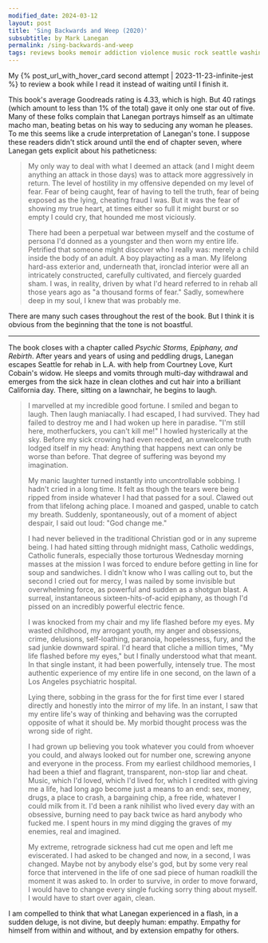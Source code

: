 ```yaml
---
modified_date: 2024-03-12
layout: post
title: 'Sing Backwards and Weep (2020)'
subsubtitle: by Mark Lanegan
permalink: /sing-backwards-and-weep
tags: reviews books memoir addiction violence music rock seattle washington
---
```


My {% post_url_with_hover_card second attempt | 2023-11-23-infinite-jest %} to review a book while I read it instead of waiting until I finish it.
<!--more-->

This book's average Goodreads rating is 4.33, which is high.
But 40 ratings (which amount to less than 1% of the total) gave it only one star out of five.
Many of these folks complain that Lanegan portrays himself as an ultimate macho man, beating betas on his way to seducing any woman he pleases.
To me this seems like a crude interpretation of Lanegan's tone.
I suppose these readers didn't stick around until the end of chapter seven, where Lanegan gets explicit about his patheticness:

> My only way to deal with what I deemed an attack (and I might deem anything an attack in those days) was to attack more aggressively in return. The level of hostility in my offensive depended on my level of fear. Fear of being caught, fear of having to tell the truth, fear of being exposed as the lying, cheating fraud I was. But it was the fear of showing my true heart, at times either so full it might burst or so empty I could cry, that hounded me most viciously.
>
> There had been a perpetual war between myself and the costume of persona I'd donned as a youngster and then worn my entire life. Petrified that someone might discover who I really was: merely a child inside the body of an adult. A boy playacting as a man. My lifelong hard-ass exterior and, underneath that, ironclad interior were all an intricately constructed, carefully cultivated, and fiercely guarded sham. I was, in reality, driven by what I'd heard referred to in rehab all those years ago as "a thousand forms of fear." Sadly, somewhere deep in my soul, I knew that was probably me.

There are many such cases throughout the rest of the book.
But I think it is obvious from the beginning that the tone is not boastful.

---

The book closes with a chapter called _Psychic Storms, Epiphany, and Rebirth_.
After years and years of using and peddling drugs, Lanegan escapes Seattle for rehab in L.A. with help from Courtney Love, Kurt Cobain's widow.
He sleeps and vomits through multi-day withdrawal and emerges from the sick haze in clean clothes and cut hair into a brilliant California day.
There, sitting on a lawnchair, he begins to laugh.

> I marvelled at my incredible good fortune. I smiled and began to laugh. Then laugh maniacally. I had escaped, I had survived. They had failed to destroy me and I had woken up here in paradise. "I'm still here, motherfuckers, you can't kill me!" I howled hysterically at the sky. Before my sick crowing had even receded, an unwelcome truth lodged itself in my head: Anything that happens next can only be worse than before. That degree of suffering was beyond my imagination.
>
> My manic laughter turned instantly into uncontrollable sobbing. I hadn't cried in a long time. It felt as though the tears were being ripped from inside whatever I had that passed for a soul. Clawed out from that lifelong aching place. I moaned and gasped, unable to catch my breath. Suddenly, spontaneously, out of a moment of abject despair, I said out loud: "God change me."
>
> I had never believed in the traditional Christian god or in any supreme being. I had hated sitting through midnight mass, Catholic weddings, Catholic funerals, especially those torturous Wednesday morning masses at the mission I was forced to endure before getting in line for soup and sandwiches. I didn't know who I was calling out to, but the second I cried out for mercy, I was nailed by some invisible but overwhelming force, as powerful and sudden as a shotgun blast. A surreal, instantaneous sixteen-hits-of-acid epiphany, as though I'd pissed on an incredibly powerful electric fence.
>
> I was knocked from my chair and my life flashed before my eyes. My wasted childhood, my arrogant youth, my anger and obsessions, crime, delusions, self-loathing, paranoia, hopelessness, fury, and the sad junkie downward spiral.
> I'd heard that cliche a million times, "My life flashed before my eyes," but I finally understood what that meant. In that single instant, it had been powerfully, intensely true. The most authentic experience of my entire life in one second, on the lawn of a Los Angeles psychiatric hospital.
>
> Lying there, sobbing in the grass for the for first time ever I stared directly and honestly into the mirror of my life. In an instant, I saw that my entire life's way of thinking and behaving was the corrupted opposite of what it should be. My morbid thought process was the wrong side of right.
>
> I had grown up believing you took whatever you could from whoever you could, and always looked out for number one, screwing anyone and everyone in the process. From my earliest childhood memories, I had been a thief and flagrant, transparent, non-stop liar and cheat. Music, which I'd loved, which I'd lived for, which I credited with giving me a life, had long ago become just a means to an end: sex, money, drugs, a place to crash, a bargaining chip, a free ride, whatever I could milk from it. I'd been a rank nihilist who lived every day with an obsessive, burning need to pay back twice as hard anybody who fucked me. I spent hours in my mind digging the graves of my enemies, real and imagined.
>
> My extreme, retrograde sickness had cut me open and left me eviscerated. I had asked to be changed and now, in a second, I was changed. Maybe not by anybody else's god, but by some very real force that intervened in the life of one sad piece of human roadkill the moment it was asked to.
> In order to survive, in order to move forward, I would have to change every single fucking sorry thing about myself. I would have to start over again, clean.

I am compelled to think that what Lanegan experienced in a flash, in a sudden deluge, is not divine, but deeply human: empathy.
Empathy for himself from within and without, and by extension empathy for others.